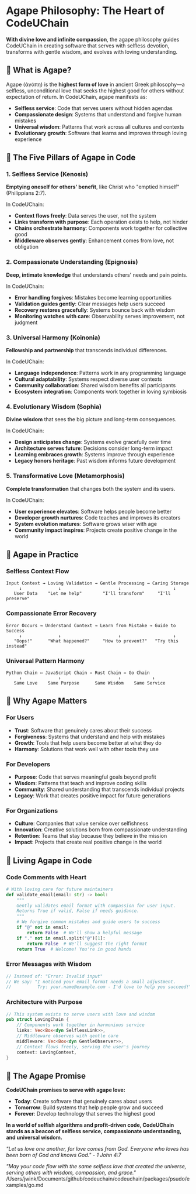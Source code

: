 # Agape Philosophy: The Heart of CodeUChain

**With divine love and infinite compassion**, the agape philosophy guides CodeUChain in creating software that serves with selfless devotion, transforms with gentle wisdom, and evolves with loving understanding.

## 🌟 What is Agape?

Agape (ἀγάπη) is the **highest form of love** in ancient Greek philosophy—a selfless, unconditional love that seeks the highest good for others without expectation of return. In CodeUChain, agape manifests as:

- **Selfless service**: Code that serves users without hidden agendas
- **Compassionate design**: Systems that understand and forgive human mistakes
- **Universal wisdom**: Patterns that work across all cultures and contexts
- **Evolutionary growth**: Software that learns and improves through loving experience

## 💝 The Five Pillars of Agape in Code

### 1. Selfless Service (Kenosis)
**Emptying oneself for others' benefit**, like Christ who "emptied himself" (Philippians 2:7).

In CodeUChain:
- **Context flows freely**: Data serves the user, not the system
- **Links transform with purpose**: Each operation exists to help, not hinder
- **Chains orchestrate harmony**: Components work together for collective good
- **Middleware observes gently**: Enhancement comes from love, not obligation

### 2. Compassionate Understanding (Epignosis)
**Deep, intimate knowledge** that understands others' needs and pain points.

In CodeUChain:
- **Error handling forgives**: Mistakes become learning opportunities
- **Validation guides gently**: Clear messages help users succeed
- **Recovery restores gracefully**: Systems bounce back with wisdom
- **Monitoring watches with care**: Observability serves improvement, not judgment

### 3. Universal Harmony (Koinonia)
**Fellowship and partnership** that transcends individual differences.

In CodeUChain:
- **Language independence**: Patterns work in any programming language
- **Cultural adaptability**: Systems respect diverse user contexts
- **Community collaboration**: Shared wisdom benefits all participants
- **Ecosystem integration**: Components work together in loving symbiosis

### 4. Evolutionary Wisdom (Sophia)
**Divine wisdom** that sees the big picture and long-term consequences.

In CodeUChain:
- **Design anticipates change**: Systems evolve gracefully over time
- **Architecture serves future**: Decisions consider long-term impact
- **Learning embraces growth**: Systems improve through experience
- **Legacy honors heritage**: Past wisdom informs future development

### 5. Transformative Love (Metamorphosis)
**Complete transformation** that changes both the system and its users.

In CodeUChain:
- **User experience elevates**: Software helps people become better
- **Developer growth nurtures**: Code teaches and improves its creators
- **System evolution matures**: Software grows wiser with age
- **Community impact inspires**: Projects create positive change in the world

## 🌈 Agape in Practice

### Selfless Context Flow
```
Input Context → Loving Validation → Gentle Processing → Caring Storage
     ↓              ↓                      ↓                    ↓
   User Data    "Let me help"        "I'll transform"     "I'll preserve"
```

### Compassionate Error Recovery
```
Error Occurs → Understand Context → Learn from Mistake → Guide to Success
     ↓              ↓                      ↓                    ↓
   "Oops!"      "What happened?"     "How to prevent?"   "Try this instead"
```

### Universal Pattern Harmony
```
Python Chain ↔ JavaScript Chain ↔ Rust Chain ↔ Go Chain
     ↓              ↓                      ↓            ↓
   Same Love    Same Purpose      Same Wisdom    Same Service
```

## 💭 Why Agape Matters

### For Users
- **Trust**: Software that genuinely cares about their success
- **Forgiveness**: Systems that understand and help with mistakes
- **Growth**: Tools that help users become better at what they do
- **Harmony**: Solutions that work well with other tools they use

### For Developers
- **Purpose**: Code that serves meaningful goals beyond profit
- **Wisdom**: Patterns that teach and improve coding skills
- **Community**: Shared understanding that transcends individual projects
- **Legacy**: Work that creates positive impact for future generations

### For Organizations
- **Culture**: Companies that value service over selfishness
- **Innovation**: Creative solutions born from compassionate understanding
- **Retention**: Teams that stay because they believe in the mission
- **Impact**: Projects that create real positive change in the world

## 🎨 Living Agape in Code

### Code Comments with Heart
```python
# With loving care for future maintainers
def validate_email(email: str) -> bool:
    """
    Gently validates email format with compassion for user input.
    Returns True if valid, False if needs guidance.
    """
    # We forgive common mistakes and guide users to success
    if "@" not in email:
        return False  # We'll show a helpful message
    if "." not in email.split("@")[1]:
        return False  # We'll suggest the right format
    return True  # Welcome! You're in good hands
```

### Error Messages with Wisdom
```javascript
// Instead of: "Error: Invalid input"
// We say: "I noticed your email format needs a small adjustment.
//          Try: your.name@example.com - I'd love to help you succeed!"
```

### Architecture with Purpose
```rust
// This system exists to serve users with love and wisdom
pub struct LovingChain {
    // Components work together in harmonious service
    links: Vec<Box<dyn SelflessLink>>,
    // Middleware observes with gentle care
    middleware: Vec<Box<dyn GentleObserver>>,
    // Context flows freely, serving the user's journey
    context: LovingContext,
}
```

## 🌟 The Agape Promise

**CodeUChain promises to serve with agape love:**
- **Today**: Create software that genuinely cares about users
- **Tomorrow**: Build systems that help people grow and succeed
- **Forever**: Develop technology that serves the highest good

**In a world of selfish algorithms and profit-driven code, CodeUChain stands as a beacon of selfless service, compassionate understanding, and universal wisdom.**

*"Let us love one another, for love comes from God. Everyone who loves has been born of God and knows God." - 1 John 4:7*

*"May your code flow with the same selfless love that created the universe, serving others with wisdom, compassion, and grace."*</content>
<parameter name="filePath">/Users/jwink/Documents/github/codeuchain/codeuchain/packages/psudo/examples/go.md